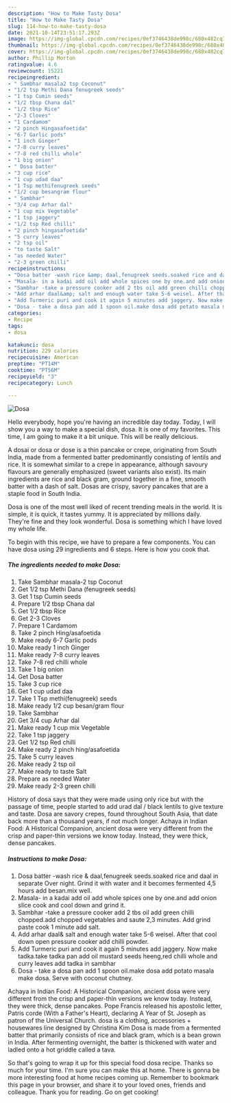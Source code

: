 ```yaml
---
description: "How to Make Tasty Dosa"
title: "How to Make Tasty Dosa"
slug: 114-how-to-make-tasty-dosa
date: 2021-10-14T23:51:17.293Z
image: https://img-global.cpcdn.com/recipes/0ef3746438de998c/680x482cq70/dosa-recipe-main-photo.jpg
thumbnail: https://img-global.cpcdn.com/recipes/0ef3746438de998c/680x482cq70/dosa-recipe-main-photo.jpg
cover: https://img-global.cpcdn.com/recipes/0ef3746438de998c/680x482cq70/dosa-recipe-main-photo.jpg
author: Phillip Morton
ratingvalue: 4.6
reviewcount: 15221
recipeingredient:
- " Sambhar masala2 tsp Coconut"
- "1/2 tsp Methi Dana fenugreek seeds"
- "1 tsp Cumin seeds"
- "1/2 tbsp Chana dal"
- "1/2 tbsp Rice"
- "2-3 Cloves"
- "1 Cardamom"
- "2 pinch Hingasafoetida"
- "6-7 Garlic pods"
- "1 inch Ginger"
- "7-8 curry leaves"
- "7-8 red chilli whole"
- "1 big onion"
- " Dosa batter"
- "3 cup rice"
- "1 cup udad daa"
- "1 Tsp methifenugreek seeds"
- "1/2 cup besangram flour"
- " Sambhar"
- "3/4 cup Arhar dal"
- "1 cup mix Vegetable"
- "1 tsp jaggery"
- "1/2 tsp Red chilli"
- "2 pinch hingasafoetida"
- "5 curry leaves"
- "2 tsp oil"
- "to taste Salt"
- "as needed Water"
- "2-3 green chilli"
recipeinstructions:
- "Dosa batter -wash rice &amp; daal,fenugreek seeds.soaked rice and daal in separate Over night. Grind it with water and it becomes fermented 4,5 hours add besan.mix well."
- "Masala- in a kadai add oil add whole spices one by one.and add onion slice cook and cool down and grind it."
- "Sambhar -take a pressure cooker add 2 tbs oil add green chilli chopped.add chopped vegetables and saute 2,3 minutes. Add grind paste cook 1 minute add salt."
- "Add arhar daal&amp; salt and enough water take 5-6 weisel. After that cool down open pressure cooker add chilli powder."
- "Add Turmeric puri and cook it again 5 minutes add jaggery. Now make tadka.take tadka pan add oil mustard seeds heeng,red chilli whole and curry leaves add tadka in sambhar"
- "Dosa - take a dosa pan add 1 spoon oil.make dosa add potato masala make dosa. Serve with coconut chutney."
categories:
- Recipe
tags:
- dosa

katakunci: dosa 
nutrition: 229 calories
recipecuisine: American
preptime: "PT14M"
cooktime: "PT56M"
recipeyield: "3"
recipecategory: Lunch

---
```



![Dosa](https://img-global.cpcdn.com/recipes/0ef3746438de998c/680x482cq70/dosa-recipe-main-photo.jpg)

Hello everybody, hope you're having an incredible day today. Today, I will show you a way to make a special dish, dosa. It is one of my favorites. This time, I am going to make it a bit unique. This will be really delicious.

A dosai or dosa or dose is a thin pancake or crepe, originating from South India, made from a fermented batter predominantly consisting of lentils and rice. It is somewhat similar to a crepe in appearance, although savoury flavours are generally emphasized (sweet variants also exist). Its main ingredients are rice and black gram, ground together in a fine, smooth batter with a dash of salt. Dosas are crispy, savory pancakes that are a staple food in South India.

Dosa is one of the most well liked of recent trending meals in the world. It is simple, it is quick, it tastes yummy. It is appreciated by millions daily. They're fine and they look wonderful. Dosa is something which I have loved my whole life.


To begin with this recipe, we have to prepare a few components. You can have dosa using 29 ingredients and 6 steps. Here is how you cook that.

<!--inarticleads1-->

##### The ingredients needed to make Dosa:

1. Take  Sambhar masala-2 tsp Coconut
1. Get 1/2 tsp Methi Dana (fenugreek seeds)
1. Get 1 tsp Cumin seeds
1. Prepare 1/2 tbsp Chana dal
1. Get 1/2 tbsp Rice
1. Get 2-3 Cloves
1. Prepare 1 Cardamom
1. Take 2 pinch Hing/asafoetida
1. Make ready 6-7 Garlic pods
1. Make ready 1 inch Ginger
1. Make ready 7-8 curry leaves
1. Take 7-8 red chilli whole
1. Take 1 big onion
1. Get  Dosa batter
1. Take 3 cup rice
1. Get 1 cup udad daa
1. Take 1 Tsp methi(fenugreek) seeds
1. Make ready 1/2 cup besan/gram flour
1. Take  Sambhar
1. Get 3/4 cup Arhar dal
1. Make ready 1 cup mix Vegetable
1. Take 1 tsp jaggery
1. Get 1/2 tsp Red chilli
1. Make ready 2 pinch hing/asafoetida
1. Take 5 curry leaves
1. Make ready 2 tsp oil
1. Make ready to taste Salt
1. Prepare as needed Water
1. Make ready 2-3 green chilli


History of dosa says that they were made using only rice but with the passage of time, people started to add urad dal / black lentils to give texture and taste. Dosa are savory crepes, found throughout South Asia, that date back more than a thousand years, if not much longer. Achaya in Indian Food: A Historical Companion, ancient dosa were very different from the crisp and paper-thin versions we know today. Instead, they were thick, dense pancakes. 

<!--inarticleads2-->

##### Instructions to make Dosa:

1. Dosa batter -wash rice &amp; daal,fenugreek seeds.soaked rice and daal in separate Over night. Grind it with water and it becomes fermented 4,5 hours add besan.mix well.
1. Masala- in a kadai add oil add whole spices one by one.and add onion slice cook and cool down and grind it.
1. Sambhar -take a pressure cooker add 2 tbs oil add green chilli chopped.add chopped vegetables and saute 2,3 minutes. Add grind paste cook 1 minute add salt.
1. Add arhar daal&amp; salt and enough water take 5-6 weisel. After that cool down open pressure cooker add chilli powder.
1. Add Turmeric puri and cook it again 5 minutes add jaggery. Now make tadka.take tadka pan add oil mustard seeds heeng,red chilli whole and curry leaves add tadka in sambhar
1. Dosa - take a dosa pan add 1 spoon oil.make dosa add potato masala make dosa. Serve with coconut chutney.


Achaya in Indian Food: A Historical Companion, ancient dosa were very different from the crisp and paper-thin versions we know today. Instead, they were thick, dense pancakes. Pope Francis released his apostolic letter, Patris corde (With a Father&#39;s Heart), declaring A Year of St. Joseph as patron of the Universal Church. dosa is a clothing, accessories + housewares line designed by Christina Kim Dosa is made from a fermented batter that primarily consists of rice and black gram, which is a bean grown in India. After fermenting overnight, the batter is thickened with water and ladled onto a hot griddle called a tava. 

So that's going to wrap it up for this special food dosa recipe. Thanks so much for your time. I'm sure you can make this at home. There is gonna be more interesting food at home recipes coming up. Remember to bookmark this page in your browser, and share it to your loved ones, friends and colleague. Thank you for reading. Go on get cooking!
